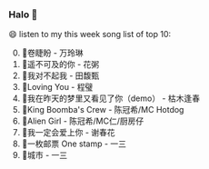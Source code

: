 

### Halo 👋

😄 listen to my this week song list of top 10:

0. 🌈卷睫盼 - 万玲琳
1. 🌈遥不可及的你 - 花粥
2. 🌈我对不起我 - 田馥甄
3. 🌈Loving You - 程璧
4. 🌈我在昨天的梦里又看见了你（demo） - 枯木逢春
5. 🌈King Boomba's Crew - 陈冠希/MC Hotdog
6. 🌈Alien Girl - 陈冠希/MC仁/厨房仔
7. 🌈我一定会爱上你 - 谢春花
8. 🌈一枚邮票 One stamp - 一三
9. 🌈城市 - 一三


